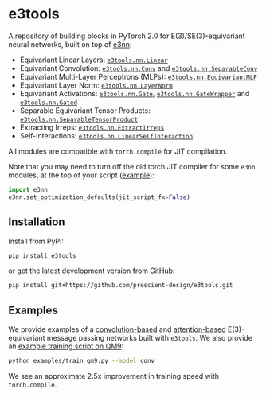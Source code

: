 # e3tools

A repository of building blocks in PyTorch 2.0 for E(3)/SE(3)-equivariant neural networks, built on top of [e3nn](https://github.com/e3nn/e3nn):
- Equivariant Linear Layers: [`e3tools.nn.Linear`](https://github.com/prescient-design/e3tools/blob/main/src/e3tools/nn/_linear.py#L3) 
- Equivariant Convolution: [`e3tools.nn.Conv`](https://github.com/prescient-design/e3tools/blob/main/src/e3tools/nn/_conv.py#L16) and [`e3tools.nn.SeparableConv`](https://github.com/prescient-design/e3tools/blob/main/src/e3tools/nn/_conv.py#L124)
- Equivariant Multi-Layer Perceptrons (MLPs): [`e3tools.nn.EquivariantMLP`](https://github.com/prescient-design/e3tools/blob/main/src/e3tools/nn/_mlp.py#L86)
- Equivariant Layer Norm: [`e3tools.nn.LayerNorm`](https://github.com/prescient-design/e3tools/blob/main/src/e3tools/nn/_layer_norm.py#L9)
- Equivariant Activations: [`e3tools.nn.Gate`](https://github.com/prescient-design/e3tools/blob/main/src/e3tools/nn/_gate.py#L10), [`e3tools.nn.GateWrapper`](https://github.com/prescient-design/e3tools/blob/main/src/e3tools/nn/_gate.py#L117) and [`e3tools.nn.Gated`](https://github.com/prescient-design/e3tools/blob/main/src/e3tools/nn/_gate.py#L68)
- Separable Equivariant Tensor Products: [`e3tools.nn.SeparableTensorProduct`](https://github.com/prescient-design/e3tools/blob/main/src/e3tools/nn/_tensor_product.py#L8)
- Extracting Irreps: [`e3tools.nn.ExtractIrreps`](https://github.com/prescient-design/e3tools/blob/main/src/e3tools/nn/_extract_irreps.py#L5)
- Self-Interactions: [`e3tools.nn.LinearSelfInteraction`](https://github.com/prescient-design/e3tools/blob/main/src/e3tools/nn/_interaction.py#L5)

All modules are compatible with `torch.compile` for JIT compilation.

Note that you may need to turn off the old torch JIT compiler for some `e3nn` modules, at the top of your script ([example](https://github.com/prescient-design/e3tools/blob/main/examples/train_qm9.py#L16)):
```python
import e3nn
e3nn.set_optimization_defaults(jit_script_fx=False)
```


## Installation

Install from PyPI:

```bash
pip install e3tools
```

or get the latest development version from GitHub:
```bash
pip install git+https://github.com/prescient-design/e3tools.git
```

## Examples

We provide examples of a [convolution-based](https://github.com/prescient-design/e3tools/blob/main/examples/models/conv.py) and [attention-based](https://github.com/prescient-design/e3tools/blob/main/examples/models/transformer.py) E(3)-equivariant message passing networks built with `e3tools`. We also provide an [example training script on QM9](https://github.com/prescient-design/e3tools/blob/main/examples/train_qm9.py):
```bash
python examples/train_qm9.py --model conv
```

We see an approximate 2.5x improvement in training speed with `torch.compile`.
